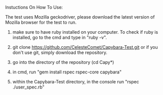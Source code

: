 Instuctions On How To Use:

The test uses Mozilla geckodriver, please download the latest version of Mozilla browser for the test to run.

1. make sure to have ruby installed on your computer. To check if ruby is installed, go to the cmd and type in "ruby -v". 

2. git clone https://github.com/CelesteComet/Capybara-Test.git or if you don't use git, simply download the repository.

3. go into the directory of the repository (cd Capy*)

4. in cmd, run "gem install rspec rspec-core capybara"  

5. within the Capybara-Test directory, in the console run "rspec ./user_spec.rb"

